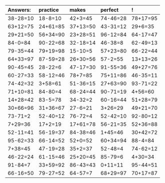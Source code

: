 | Answers: | practice | makes | perfect | ! |
| :--- | :--- | :--- | :--- | :--- |
| 38-28=10 | 18-8=10 | 42+3=45 | 74-46=28 | 78+17=95 | 
| 63+12=75 | 24+61=85 | 37+13=50 | 43-31=12 | 29+6=35 | 
| 29+21=50 | 56+34=90 | 23+28=51 | 96-12=84 | 64-17=47 | 
| 84-0=84 | 90-22=68 | 32-18=14 | 46-38=8 | 62-49=13 | 
| 79-35=44 | 79+19=98 | 15-10=5 | 57+23=80 | 66-22=44 | 
| 64+33=97 | 87-59=28 | 26+30=56 | 57-2=55 | 13+13=26 | 
| 90-45=45 | 28-22=6 | 47-17=30 | 91-55=36 | 49+27=76 | 
| 60-27=33 | 58-12=46 | 78+7=85 | 75+11=86 | 46-35=11 | 
| 74-42=32 | 3+58=61 | 51-36=15 | 27+63=90 | 93-71=22 | 
| 71+10=81 | 84-80=4 | 68-24=44 | 90-71=19 | 4+56=60 | 
| 14+28=42 | 83-5=78 | 34-32=2 | 60-16=44 | 51+28=79 | 
| 30+66=96 | 31+36=67 | 27-6=21 | 3+26=29 | 49+21=70 | 
| 73-71=2 | 52-40=12 | 76-72=4 | 52-42=10 | 92-80=12 | 
| 7+29=36 | 17+2=19 | 17+61=78 | 56-21=35 | 52+36=88 | 
| 52-11=41 | 56-19=37 | 84-38=46 | 1+45=46 | 30+42=72 | 
| 95-62=33 | 66-14=52 | 52+0=52 | 60+34=94 | 88-4=84 | 
| 7+38=45 | 47-19=28 | 35+2=37 | 52-48=4 | 74-62=12 | 
| 46-22=24 | 61-15=46 | 25+20=45 | 85-79=6 | 4+30=34 | 
| 91-84=7 | 33+59=92 | 86-43=43 | 0+11=11 | 95-44=51 | 
| 66-16=50 | 79-27=52 | 64-57=7 | 68+29=97 | 70+17=87 | 

